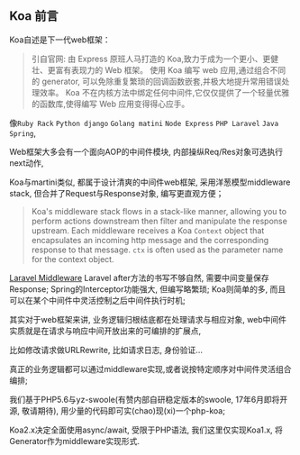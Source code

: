 ## Koa 前言

Koa自述是下一代web框架：

> 引自官网:
> 由 Express 原班人马打造的 Koa,致力于成为一个更小、更健壮、更富有表现力的 Web 框架。
> 使用 Koa 编写 web 应用,通过组合不同的 generator,
> 可以免除重复繁琐的回调函数嵌套,并极大地提升常用错误处理效率。
> Koa 不在内核方法中绑定任何中间件,它仅仅提供了一个轻量优雅的函数库,使得编写 Web 应用变得得心应手。

像`Ruby Rack` `Python django` `Golang matini` `Node Express` `PHP Laravel` `Java Spring`,

Web框架大多会有一个面向AOP的中间件模块, 内部操纵Req/Res对象可选执行next动作,

Koa与martini类似, 都属于设计清爽的中间件web框架, 采用洋葱模型middleware stack, 但合并了Request与Response对象, 编写更直观方便；

> Koa's middleware stack flows in a stack-like manner,
> allowing you to perform actions downstream then filter and manipulate the response upstream.
> Each middleware receives a Koa `Context` object that encapsulates an incoming
> http message and the corresponding response to that message.  `ctx` is often used
> as the parameter name for the context object.

[Laravel Middleware](https://laravel.com/docs/5.4/middleware)
Laravel after方法的书写不够自然, 需要中间变量保存Response; Spring的Interceptor功能强大, 但编写略繁琐; Koa则简单的多, 而且可以在某个中间件中灵活控制之后中间件执行时机;

其实对于web框架来讲, 业务逻辑归根结底都在处理请求与相应对象, web中间件实质就是在请求与响应中间开放出来的可编排的扩展点,

比如修改请求做URLRewrite, 比如请求日志, 身份验证...

真正的业务逻辑都可以通过middleware实现,或者说按特定顺序对中间件灵活组合编排;

我们基于PHP5.6与yz-swoole(有赞内部自研稳定版本的swoole, 17年6月即将开源, 敬请期待), 用少量的代码即可实(chao)现(xi)一个php-koa;

Koa2.x决定全面使用async/await, 受限于PHP语法, 我们这里仅实现Koa1.x, 将Generator作为middleware实现形式.